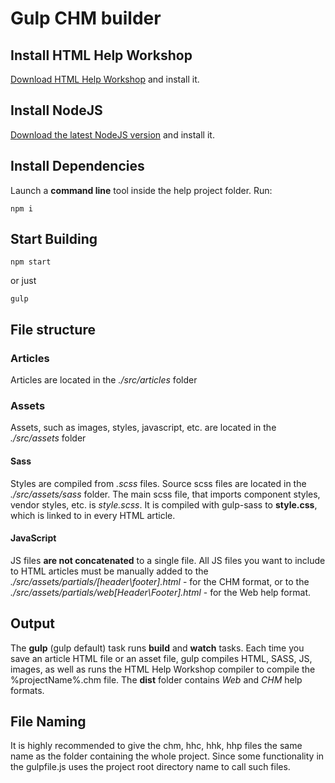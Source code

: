 # Gulp CHM builder
## Install HTML Help Workshop
[Download HTML Help Workshop](https://www.microsoft.com/en-us/download/details.aspx?id=21138) and install it.
## Install NodeJS
[Download the latest NodeJS version](https://nodejs.org/uk/download/) and install it. 
## Install Dependencies
Launch a **command line** tool inside the help project folder. Run:
```
npm i
```
## Start Building
```
npm start
```
or just
```
gulp
```
## File structure
### Articles
Articles are located in the *./src/articles* folder
### Assets
Assets, such as images, styles, javascript, etc. are located in the *./src/assets* folder
#### Sass
Styles are compiled from *.scss* files. Source scss files are located in the *./src/assets/sass* folder.
The main scss file, that imports component styles, vendor styles, etc. is *style.scss*. It is compiled with gulp-sass to **style.css**, which is linked to in every HTML article.
#### JavaScript
JS files **are not concatenated** to a single file. All JS files you want to include to HTML articles must be manually added to the *./src/assets/partials/[header\footer].html* - for the CHM format, or to the *./src/assets/partials/web[Header\Footer].html* - for the Web help format.
## Output
The **gulp** (gulp default) task runs **build** and **watch** tasks. Each time you save an article HTML file or an asset file, gulp compiles HTML, SASS, JS, images, as well as runs the HTML Help Workshop compiler to compile the %projectName%.chm file. 
The **dist** folder contains *Web* and *CHM* help formats. 
## File Naming
It is highly recommended to give the chm, hhc, hhk, hhp files the same name as the folder containing the whole project. Since some functionality in the gulpfile.js uses the project root directory name to call such files. 